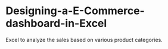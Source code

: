 # Designing-a-E-Commerce-dashboard-in-Excel
Excel to analyze the sales based on various product categories.

